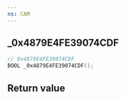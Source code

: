 ```yaml
---
ns: CAM
---
```

## _0x4879E4FE39074CDF

```c
// 0x4879E4FE39074CDF
BOOL _0x4879E4FE39074CDF();
```


## Return value
